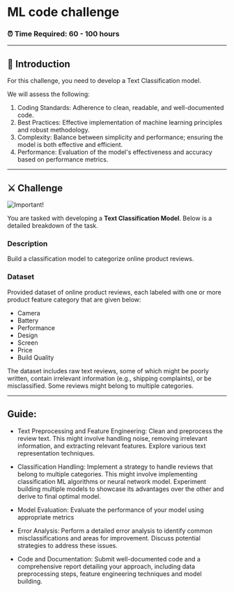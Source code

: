 # ML code challenge

### ⏰ Time Required: 60 - 100 hours

---

## 👋 Introduction

For this challenge, you need to develop a Text Classification model. 

We will assess the following:

1. Coding Standards: Adherence to clean, readable, and well-documented code.
2. Best Practices: Effective implementation of machine learning principles and robust methodology.
3. Complexity: Balance between simplicity and performance; ensuring the model is both effective and efficient.
4. Performance: Evaluation of the model's effectiveness and accuracy based on performance metrics. 

---
## ⚔️ Challenge

![Important!](https://img.shields.io/badge/Important-Read%20the%20challenge%20thoroughly%20before%20proceeding-red?style=for-the-badge&logo=react&link=# "Important")

You are tasked with developing a **Text Classification Model**. Below is a detailed breakdown of the task.

### Description
Build a classification model to categorize online product reviews.

### Dataset
Provided dataset of online product reviews, each labeled with one or more product feature category that are given below:
- Camera
- Battery
- Performance
- Design
- Screen
- Price
- Build Quality

The dataset includes raw text reviews, some of which might be poorly written, contain irrelevant information (e.g., shipping complaints), or be misclassified. Some reviews might belong to multiple categories.

---

## Guide:
- Text Preprocessing and Feature Engineering: Clean and preprocess the review text. This might involve handling noise, removing irrelevant information, and extracting relevant features. Explore various text representation techniques.

- Classification Handling: Implement a strategy to handle reviews that belong to multiple categories. This might involve implementing classification ML algorithms or neural network model. Experiment building multiple models to showcase its advantages over the other and derive to final optimal model.

- Model Evaluation: Evaluate the performance of your model using appropriate metrics

- Error Analysis: Perform a detailed error analysis to identify common misclassifications and areas for improvement. Discuss potential strategies to address these issues.

- Code and Documentation: Submit well-documented code and a comprehensive report detailing your approach, including data preprocessing steps, feature engineering techniques and model building.
